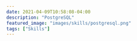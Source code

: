 ```yaml
---
date: 2021-04-09T10:58:08-04:00
description: "PostgreSQL"
featured_image: "images/skills/postgresql.png"
tags: ["Skills"]
---
```


